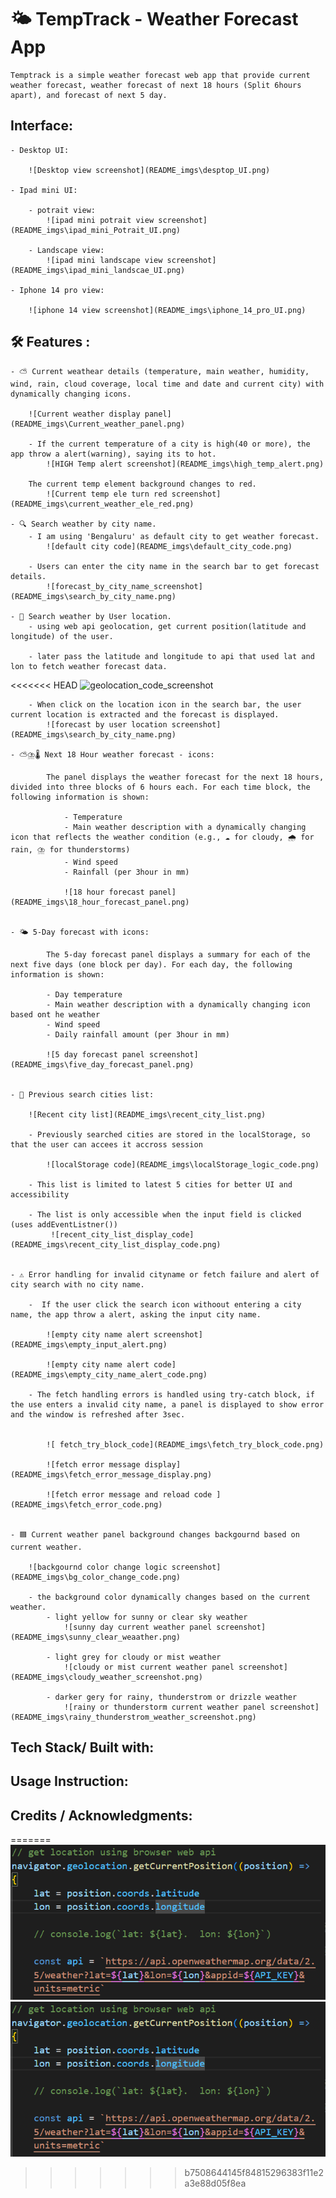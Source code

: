 # 🌤️ TempTrack - Weather Forecast App

    Temptrack is a simple weather forecast web app that provide current weather forecast, weather forecast of next 18 hours (Split 6hours apart), and forecast of next 5 day.

## Interface:

    - Desktop UI:

        ![Desktop view screenshot](README_imgs\desptop_UI.png)

    - Ipad mini UI:

        - potrait view:
            ![ipad mini potrait view screenshot](README_imgs\ipad_mini_Potrait_UI.png)

        - Landscape view:
            ![ipad mini landscape view screenshot](README_imgs\ipad_mini_landscae_UI.png)

    - Iphone 14 pro view:

        ![iphone 14 view screenshot](README_imgs\iphone_14_pro_UI.png)

## 🛠️ Features :

    - ⛅ Current weathear details (temperature, main weather, humidity, wind, rain, cloud coverage, local time and date and current city) with dynamically changing icons.

        ![Current weather display panel](README_imgs\Current_weather_panel.png)

        - If the current temperature of a city is high(40 or more), the app throw a alert(warning), saying its to hot.
            ![HIGH Temp alert screenshot](README_imgs\high_temp_alert.png)

        The current temp element background changes to red.
            ![Current temp ele turn red screenshot](README_imgs\current_weather_ele_red.png)

    - 🔍 Search weather by city name.
        - I am using 'Bengaluru' as default city to get weather forecast.
            ![default city code](README_imgs\default_city_code.png)

        - Users can enter the city name in the search bar to get forecast details.
            ![forecast_by_city_name_screenshot](README_imgs\search_by_city_name.png)

    - 📍 Search weather by User location.
        - using web api geolocation, get current position(latitude and longitude) of the user.

        - later pass the latitude and longitude to api that used lat and lon to fetch weather forecast data.

<<<<<<< HEAD
        ![geolocation_code_screenshot](src\README_imgs\geolocation_code_screenshot.png)

        - When click on the location icon in the search bar, the user current location is extracted and the forecast is displayed.
            ![forecast by user location screenshot](README_imgs\search_by_city_name.png)

    - ⛅⛈️🌡 Next 18 Hour weather forecast - icons:

            The panel displays the weather forecast for the next 18 hours, divided into three blocks of 6 hours each. For each time block, the following information is shown:

                - Temperature
                - Main weather description with a dynamically changing icon that reflects the weather condition (e.g., ☁️ for cloudy, 🌧 for rain, ⛈️ for thunderstorms)
                - Wind speed
                - Rainfall (per 3hour in mm)

                ![18 hour forecast panel](README_imgs\18_hour_forecast_panel.png)


    - 🌤️ 5-Day forecast with icons:

            The 5-day forecast panel displays a summary for each of the next five days (one block per day). For each day, the following information is shown:

            - Day temperature
            - Main weather description with a dynamically changing icon based ont he weather
            - Wind speed
            - Daily rainfall amount (per 3hour in mm)

            ![5 day forecast panel screenshot](README_imgs\five_day_forecast_panel.png)


    - 🌇 Previous search cities list:

        ![Recent city list](README_imgs\recent_city_list.png)

        - Previously searched cities are stored in the localStorage, so that the user can accees it accross session

            ![localStorage code](README_imgs\localStorage_logic_code.png)

        - This list is limited to latest 5 cities for better UI and accessibility

        - The list is only accessible when the input field is clicked (uses addEventListner())
             ![recent_city_list_display_code](README_imgs\recent_city_list_display_code.png)


    - ⚠️ Error handling for invalid cityname or fetch failure and alert of city search with no city name.

        -  If the user click the search icon withoout entering a city name, the app throw a alert, asking the input city name.

            ![empty city name alert screenshot](README_imgs\empty_input_alert.png)

            ![empty city name alert code](README_imgs\empty_city_name_alert_code.png)

        - The fetch handling errors is handled using try-catch block, if the use enters a invalid city name, a panel is displayed to show error and the window is refreshed after 3sec.


            ![ fetch_try_block_code](README_imgs\fetch_try_block_code.png)

            ![fetch error message display](README_imgs\fetch_error_message_display.png)

            ![fetch error message and reload code ](README_imgs\fetch_error_code.png)


    - 🟦 Current weather panel background changes backgournd based on current weather.

        ![backgournd color change logic screenshot](README_imgs\bg_color_change_code.png)

        - the background color dynamically changes based on the current weather.
            - light yellow for sunny or clear sky weather
                ![sunny day current weather panel screenshot](README_imgs\sunny_clear_weaather.png)

            - light grey for cloudy or mist weather
                ![cloudy or mist current weather panel screenshot](README_imgs\cloudy_weather_screenshot.png)

            - darker gery for rainy, thunderstrom or drizzle weather
                ![rainy or thunderstorm current weather panel screenshot](README_imgs\rainy_thunderstrom_weather_screenshot.png)

## Tech Stack/ Built with:

## Usage Instruction:

## Credits / Acknowledgments:
=======
        ![geolocation_code_screenshot](https://github.com/MsManish09/InternShala-Project-Weather-forecast-app/blob/6a367ed18525dd4888df3c48baa28ff2e7b9e945/README_imgs/geolocation_code_screenshot.png)
        ![screen shorts](Screenshot%202025-08-18%20143927.png)
        
        

>>>>>>> b7508644145f84815296383f11e2a3e88d05f8ea
